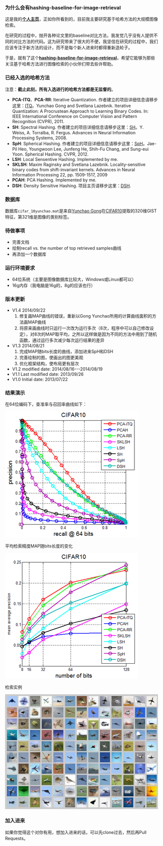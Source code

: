 ### **为什么会有hashing-baseline-for-image-retrieval**

这是我的[**个人主页**](http://willard-yuan.github.io/)，正如你所看到的，目前我主要研究基于哈希方法的大规模图像检索。

在研究的过程中，抛开各种论文里的baseline对比方法，我发觉几乎没有人提供不同的对比方法的代码。这为研究带来了很大的不便，我坚信在研究的过程中，我们应该专注于新方法的设计，而不是每个新人进来时都得重新造轮子。

于是，就有了这个[**hashing-baseline-for-image-retrieval**](https://github.com/willard-yuan/hashing-baseline-for-image-retrieval)，希望它能够为那些关注基于哈希方法进行图像检索的小伙伴们带去些许帮助。

### 已经入选的哈希方法

注意：**截止此刻，所有入选进行的哈希方法都是无监督的**。

- **PCA-ITQ**、**PCA-RR**: Iterative Quantization. 作者建立的项目详细信息请移步这里：[ITQ](http://www.unc.edu/~yunchao/itq.htm)。Yunchao Gong and Svetlana Lazebnik.  Iterative Quantization: A Procrustean Approach to Learning Binary Codes. In: IEEE International Conference on Computer Vision and Pattern Recognition (CVPR), 2011.
- **SH**: Spectral Hashing. 作者建立的项目详细信息请移步这里：[SH](http://www.cs.huji.ac.il/~yweiss/SpectralHashing/)。Y. Weiss, A. Torralba, R. Fergus. Advances in Neural Information Processing Systems, 2008.
- **SpH**: Spherical Hashing. 作者建立的项目详细信息请移步这里：[SpH](http://sglab.kaist.ac.kr/Spherical_Hashing/)。Jae-Pil Heo, Youngwoon Lee, Junfeng He, Shih-Fu Chang, and Sung-eui Yoon. Spherical Hashing. CVPR, 2012.
- **LSH**: Local Sensentive Hashing. Implemented by me.
- **SKLSH**: Maxim Raginsky and Svetlana Lazebnik. Locality-sensitive binary codes from shift-invariant kernels. Advances in Neural Information Processing 22, pp. 1509-1517, 2009
- **PCAH**: PCA Hashing. Implemented by me.
- **DSH**: Density Sensitive Hashing. 项目主页请移步这里：[DSH](http://www.cad.zju.edu.cn/home/dengcai/Data/DSH.html).

### 数据库

数据库`cifar_10yunchao.mat`是来自[Yunchao Gong](http://www.unc.edu/~yunchao/)在[CIFAR10](http://www.cs.toronto.edu/~kriz/cifar.html)提取的320维GIST特征，第321维是图像的类别标签。

### 待做事项

- 完善文档
- 绘制recall vs. the number of top retrieved samples曲线
- 再添加一个数据库

### 运行环境要求

- 64位系统（主要是图像数据库比较大，Windows或Linux都可以）
- 16g内存（我电脑是16g的，8g的应该也行）


### 版本更新
-  V1.4   2014/09/22
	1. 修复画MAP曲线的错误，重新以Gong Yunchao所用的计算曲线面积的方法画MAP曲线
	2. 将原来画曲线时只运行一次改为运行多次（8次，程序中可以自己修改设定），对8次的MAP取平均，之所以这样做是因为不同的方法中用到了随机函数，通过运行多次减少每次运行结果的差异
-  V1.3   2014/08/21
	1. 完成MAP随bits长度的曲线，添加进来SpH和DSH
	2. 完善绘制的图，使画出的图更美观
	3. 优化框架结构，使布局更有层次
-  V1.2   modified date: 2014/08/16---2014/08/19
-  V1.1   Last modified date: 2013/09/26
-  V1.0   Initial date: 2013/07/22

### 结果演示

在64位编码下，查准率与召回率曲线如下：

![image](./plot-result/precision-recall-64bits.png)

平均检索精度MAP随bits长度的变化

![image](./plot-result/map-numbers-of-bits.png)

检索实例

![image](./QueryAirplaneResult.jpg)

### 加入进来

如果你觉得这个对你有用，想加入进来的话，可以先clone过去，然后再Pull Requests。
